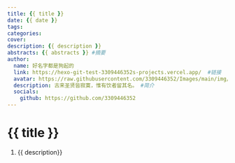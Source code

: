 ```yaml
---
title: {{ title }}
date: {{ date }}
tags: 
categories:
cover: 
description: {{ description }}
abstracts: {{ abstracts }} #摘要
author:
  name: 好名字都是狗起的
  link: https://hexo-git-test-3309446352s-projects.vercel.app/  #链接
  avatar: https://raw.githubusercontent.com/3309446352/Images/main/img/preview.jpg  #作者头像
  description: 古来圣贤皆寂寞，惟有饮者留其名。 #简介
  socials: 
    github: https://github.com/3309446352
---
```

# {{ title }}

1. {{ description}}